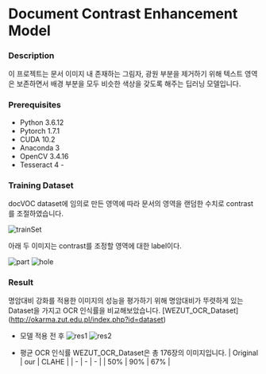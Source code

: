 # Document Contrast Enhancement Model

### Description
이 프로젝트는 문서 이미지 내 존재하는 그림자, 광원 부분을 제거하기 위해 텍스트 영역은 보존하면서 배경 부분을 모두 비슷한 색상을 갖도록 해주는 딥러닝 모델입니다.

### Prerequisites
 * Python 3.6.12
 * Pytorch 1.7.1
 * CUDA 10.2
 * Anaconda 3
 * OpenCV 3.4.16
 * Tesseract 4 - 

### Training Dataset
 docVOC dataset에 임의로 만든 영역에 따라 문서의 영역을 랜덤한 수치로 contrast를 조절하였습니다.
 
 ![trainSet](https://user-images.githubusercontent.com/25381921/148642778-734947dc-38fc-448b-afe4-6bb637b03d9f.png)

 아래 두 이미지는 contrast를 조정할 영역에 대한 label이다.
 
 ![part](https://user-images.githubusercontent.com/25381921/148642780-8226fcfd-643a-4888-815e-c937cae9bb29.png)
 ![hole](https://user-images.githubusercontent.com/25381921/148642783-8045f6ab-d6eb-4c5e-beb1-2fe5a8170892.png)

### Result
 명암대비 강화를 적용한 이미지의 성능을 평가하기 위해 명암대비가 뚜렷하게 있는 Dataset을 가지고 OCR 인식률을 비교해보았습니다.
 [WEZUT_OCR_Dataset] (http://okarma.zut.edu.pl/index.php?id=dataset)

 * 모델 적용 전 후
   ![res1](https://user-images.githubusercontent.com/25381921/148643388-2675c98d-c384-4d93-b2fe-855bbc70b1b9.png)
   ![res2](https://user-images.githubusercontent.com/25381921/148643608-ad4629af-6881-4858-9579-34aea1fd2fc0.png)
 
 * 평균 OCR 인식률
  WEZUT_OCR_Dataset은 총 176장의 이미지입니다.
  | Original | our | CLAHE |
  | - | - | - |
  | 50% | 90% | 67% |
